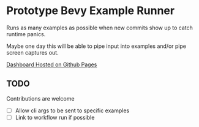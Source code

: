 # Prototype Bevy Example Runner

Runs as many examples as possible when new commits show up to catch runtime panics.

Maybe one day this will be able to pipe input into examples and/or pipe screen captures out.

[Dashboard Hosted on Github Pages](https://rparrett.github.io/prototype_bevy_example_runner)

## TODO

Contributions are welcome

- [ ] Allow cli args to be sent to specific examples
- [ ] Link to workflow run if possible
